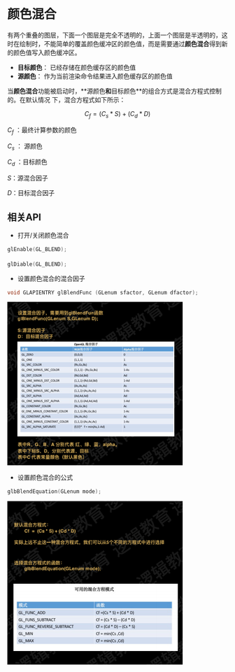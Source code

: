 #  颜色混合

有两个重叠的图层，下面一个图层是完全不透明的，上面一个图层是半透明的，这时在绘制时，不能简单的覆盖颜色缓冲区的颜色值，而是需要通过**颜色混合**得到新的颜色值写入颜色缓冲区。

- **目标颜色**： 已经存储在颜⾊缓存区的颜⾊值
- **源颜色**： 作为当前渲染命令结果进⼊颜⾊缓存区的颜⾊值

当**颜色混合**功能被启动时，**源颜⾊**和**⽬标颜⾊**的组合⽅式是混合⽅程式控制的。在默认情况
下，混合⽅程式如下所示：

$$
C_f = (C_s * S) + (C_d * D)
$$

$C_f$ ：最终计算参数的颜⾊

$C_s$ ： 源颜⾊

$C_d$ ：⽬标颜⾊

$S$：源混合因⼦

$D$：⽬标混合因⼦ 


## 相关API 

- 打开/关闭颜色混合
  
```c++
glEnable(GL_BLEND);

glDiable(GL_BLEND);
```

- 设置颜色混合的混合因子

```c++
void GLAPIENTRY glBlendFunc (GLenum sfactor, GLenum dfactor);
```
![](https://github.com/existorlive/existorlivepic/raw/master/%E6%88%AA%E5%B1%8F2021-02-06%20%E4%B8%8B%E5%8D%884.08.53.png)

- 设置颜色混合的公式

```c++
glbBlendEquation(GLenum mode);
```

![](https://github.com/existorlive/existorlivepic/raw/master/%E6%88%AA%E5%B1%8F2021-02-06%20%E4%B8%8B%E5%8D%884.09.12.png)